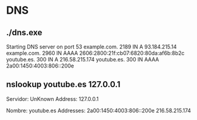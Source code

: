 # DNS

## ./dns.exe
Starting DNS server on port 53
example.com.    2189    IN      A       93.184.215.14
example.com.    2960    IN      AAAA    2606:2800:21f:cb07:6820:80da:af6b:8b2c
youtube.es.     300     IN      A       216.58.215.174
youtube.es.     300     IN      AAAA    2a00:1450:4003:806::200e


## nslookup youtube.es 127.0.0.1
Servidor:  UnKnown
Address:  127.0.0.1

Nombre:  youtube.es
Addresses:  2a00:1450:4003:806::200e
          216.58.215.174


